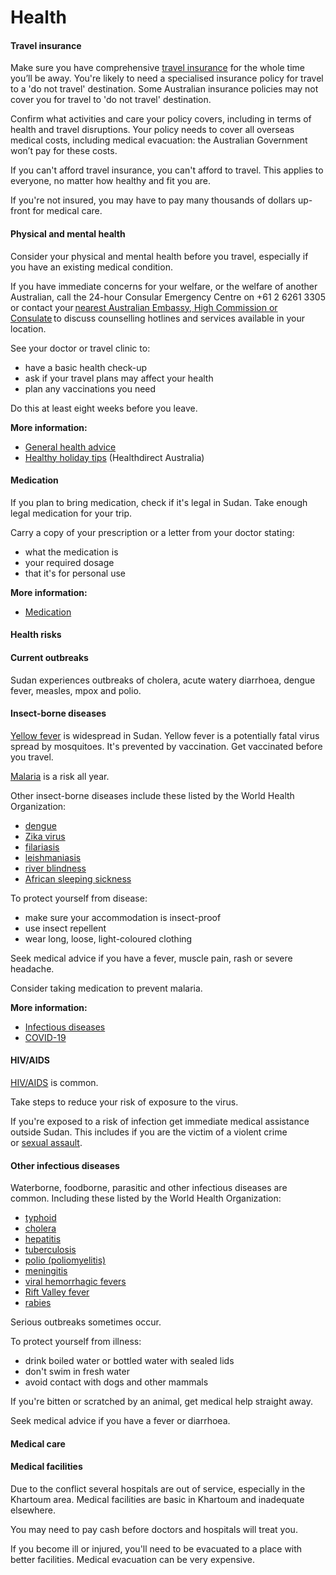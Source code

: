# Health

#### Travel insurance

Make sure you have comprehensive [travel insurance](/before-you-go/the-basics/travel-insurance "Travel insurance") for the whole time you’ll be away. You're likely to need a specialised insurance policy for travel to a 'do not travel' destination. Some Australian insurance policies may not cover you for travel to 'do not travel' destination.

Confirm what activities and care your policy covers, including in terms of health and travel disruptions. Your policy needs to cover all overseas medical costs, including medical evacuation: the Australian Government won’t pay for these costs.

If you can't afford travel insurance, you can't afford to travel. This applies to everyone, no matter how healthy and fit you are.

If you're not insured, you may have to pay many thousands of dollars up-front for medical care.

#### Physical and mental health

Consider your physical and mental health before you travel, especially if you have an existing medical condition.

If you have immediate concerns for your welfare, or the welfare of another Australian, call the 24-hour Consular Emergency Centre on +61 2 6261 3305 or contact your [nearest Australian Embassy, High Commission or Consulate](https://www.dfat.gov.au/about-us/our-locations/missions/our-embassies-and-consulates-overseas) to discuss counselling hotlines and services available in your location.

See your doctor or travel clinic to:

* have a basic health check-up
* ask if your travel plans may affect your health
* plan any vaccinations you need

Do this at least eight weeks before you leave.

**More information:**

* [General health advice](/before-you-go/health "Taking care of your health")
* [Healthy holiday tips](https://www.healthdirect.gov.au/healthy-holiday-tips-infographic) (Healthdirect Australia)

#### Medication

If you plan to bring medication, check if it's legal in Sudan. Take enough legal medication for your trip.

Carry a copy of your prescription or a letter from your doctor stating:

* what the medication is
* your required dosage
* that it's for personal use

**More information:**

* [Medication](/before-you-go/health/medications "Medication and medical equipment")

#### Health risks

#### Current outbreaks

Sudan experiences outbreaks of cholera, acute watery diarrhoea, dengue fever, measles, mpox and polio. 

#### Insect-borne diseases

[Yellow fever](https://www.healthdirect.gov.au/yellow-fever) is widespread in Sudan. Yellow fever is a potentially fatal virus spread by mosquitoes. It's prevented by vaccination. Get vaccinated before you travel.

[Malaria](https://www.who.int/news-room/fact-sheets/detail/malaria) is a risk all year.

Other insect-borne diseases include these listed by the World Health Organization:

* [dengue](https://www.health.gov.au/diseases/dengue-virus-infection)
* [Zika virus](https://www.who.int/news-room/fact-sheets/detail/zika-virus)
* [filariasis](https://www.who.int/news-room/fact-sheets/detail/lymphatic-filariasis)
* [leishmaniasis](https://www.who.int/news-room/fact-sheets/detail/leishmaniasis)
* [river blindness](https://www.who.int/news-room/fact-sheets/detail/onchocerciasis)
* [African sleeping sickness](https://www.who.int/news-room/fact-sheets/detail/trypanosomiasis-human-african-(sleeping-sickness))

To protect yourself from disease:

* make sure your accommodation is insect-proof
* use insect repellent
* wear long, loose, light-coloured clothing

Seek medical advice if you have a fever, muscle pain, rash or severe headache.

Consider taking medication to prevent malaria.

**More information:**

* [Infectious diseases](/before-you-go/health/diseases "Infectious diseases")
* [COVID-19](https://www.health.gov.au/topics/covid-19/about)

#### HIV/AIDS

[HIV/AIDS](https://www.healthdirect.gov.au/hiv-infection-and-aids) is common.

Take steps to reduce your risk of exposure to the virus.

If you're exposed to a risk of infection get immediate medical assistance outside Sudan. This includes if you are the victim of a violent crime or [sexual assault](/before-you-go/safety/sexual-assault "Reducing the risk of sexual assault and harassment").

#### Other infectious diseases

Waterborne, foodborne, parasitic and other infectious diseases are common. Including these listed by the World Health Organization:

* [typhoid](https://www.who.int/teams/immunization-vaccines-and-biologicals/diseases/typhoid)
* [cholera](https://www.who.int/news-room/fact-sheets/detail/cholera)
* [hepatitis](https://www.who.int/hepatitis/en/)
* [tuberculosis](https://www.who.int/news-room/fact-sheets/detail/tuberculosis)
* [polio (poliomyelitis)](https://www.who.int/news-room/fact-sheets/detail/poliomyelitis)
* [meningitis](https://www.who.int/emergencies/diseases/meningitis/en/)
* [viral hemorrhagic fevers](https://www.betterhealth.vic.gov.au/health/conditionsandtreatments/viral-haemorrhagic-fever)
* [Rift Valley fever](https://www.who.int/news-room/fact-sheets/detail/rift-valley-fever)
* [rabies](https://www.who.int/news-room/fact-sheets/detail/rabies)

Serious outbreaks sometimes occur.

To protect yourself from illness:

* drink boiled water or bottled water with sealed lids
* don't swim in fresh water
* avoid contact with dogs and other mammals

If you're bitten or scratched by an animal, get medical help straight away.

Seek medical advice if you have a fever or diarrhoea.

#### Medical care

#### Medical facilities

Due to the conflict several hospitals are out of service, especially in the Khartoum area. Medical facilities are basic in Khartoum and inadequate elsewhere.

You may need to pay cash before doctors and hospitals will treat you.

If you become ill or injured, you'll need to be evacuated to a place with better facilities. Medical evacuation can be very expensive.